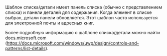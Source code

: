﻿Шаблон списка/детали имеет панель списка (обычно с представлением списка) и панели деталей для содержания. Когда элемент в списке выбран, детали панели обновляется. Этот шаблон часто используется для электронной почты и адресных книг.

Более подробную информацию о шаблоне списка/детали можно найти docs.microsoft.com (https://docs.microsoft.com/windows/uwp/design/controls-and-patterns/list-details).